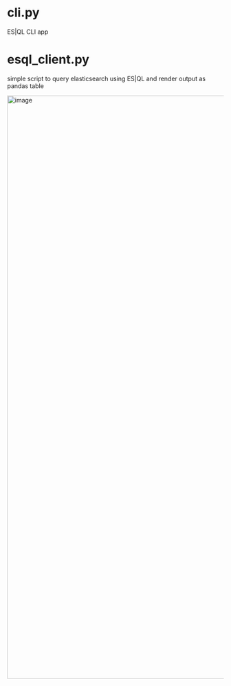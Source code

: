 # cli.py
ES|QL CLI app

# esql_client.py
simple script to query elasticsearch using ES|QL and render output as pandas table

<img width="1356" alt="image" src="https://github.com/user-attachments/assets/5c45cfc0-d4e2-4be9-b6ea-b90c3d81ebd9" />
